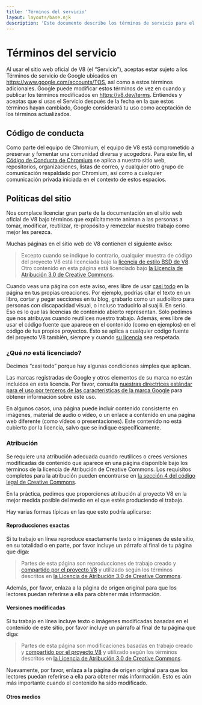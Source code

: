```yaml
---
title: 'Términos del servicio'
layout: layouts/base.njk
description: 'Este documento describe los términos de servicio para el sitio web y proyecto V8.'
---
```

# Términos del servicio

Al usar el sitio web oficial de V8 (el “Servicio”), aceptas estar sujeto a los Términos de servicio de Google ubicados en https://www.google.com/accounts/TOS, así como a estos términos adicionales. Google puede modificar estos términos de vez en cuando y publicar los términos modificados en https://v8.dev/terms. Entiendes y aceptas que si usas el Servicio después de la fecha en la que estos términos hayan cambiado, Google considerará tu uso como aceptación de los términos actualizados.

## Código de conducta

Como parte del equipo de Chromium, el equipo de V8 está comprometido a preservar y fomentar una comunidad diversa y acogedora. Para este fin, el [Código de Conducta de Chromium](https://chromium.googlesource.com/chromium/src/+/main/CODE_OF_CONDUCT.md) se aplica a nuestro sitio web, repositorios, organizaciones, listas de correo, y cualquier otro grupo de comunicación respaldado por Chromium, así como a cualquier comunicación privada iniciada en el contexto de estos espacios.

## Políticas del sitio

Nos complace licenciar gran parte de la documentación en el sitio web oficial de V8 bajo términos que explícitamente animan a las personas a tomar, modificar, reutilizar, re-propósito y remezclar nuestro trabajo como mejor les parezca.

Muchas páginas en el sitio web de V8 contienen el siguiente aviso:

> Excepto cuando se indique lo contrario, cualquier muestra de código del proyecto V8 está licenciada bajo la [licencia de estilo BSD de V8](https://chromium.googlesource.com/v8/v8.git/+/main/LICENSE). Otro contenido en esta página está licenciado bajo [la Licencia de Atribución 3.0 de Creative Commons](https://creativecommons.org/licenses/by/3.0/).

Cuando veas una página con este aviso, eres libre de usar [casi todo](#restrictions) en la página en tus propias creaciones. Por ejemplo, podrías citar el texto en un libro, cortar y pegar secciones en tu blog, grabarlo como un audiolibro para personas con discapacidad visual, o incluso traducirlo al suajili. En serio. Eso es lo que las licencias de contenido abierto representan. Sólo pedimos que nos atribuyas cuando reutilices nuestro trabajo.
Además, eres libre de usar el código fuente que aparece en el contenido (como en ejemplos) en el código de tus propios proyectos. Esto se aplica a cualquier código fuente del proyecto V8 también, siempre y cuando [su licencia](https://chromium.googlesource.com/v8/v8.git/+/main/LICENSE) sea respetada.

### ¿Qué _no_ está licenciado?

Decimos “casi todo” porque hay algunas condiciones simples que aplican.

Las marcas registradas de Google y otros elementos de su marca no están incluidos en esta licencia. Por favor, consulta [nuestras directrices estándar para el uso por terceros de las características de la marca Google](https://www.google.com/permissions/guidelines.html) para obtener información sobre este uso.

En algunos casos, una página puede incluir contenido consistente en imágenes, material de audio o vídeo, o un enlace a contenido en una página web diferente (como vídeos o presentaciones). Este contenido no está cubierto por la licencia, salvo que se indique específicamente.

### Atribución

Se requiere una atribución adecuada cuando reutilices o crees versiones modificadas de contenido que aparece en una página disponible bajo los términos de la licencia de Atribución de Creative Commons. Los requisitos completos para la atribución pueden encontrarse en [la sección 4 del código legal de Creative Commons](https://creativecommons.org/licenses/by/3.0/legalcode).

En la práctica, pedimos que proporciones atribución al proyecto V8 en la mejor medida posible del medio en el que estés produciendo el trabajo.

Hay varias formas típicas en las que esto podría aplicarse:

#### Reproducciones exactas

Si tu trabajo en línea reproduce exactamente texto o imágenes de este sitio, en su totalidad o en parte, por favor incluye un párrafo al final de tu página que diga:

> Partes de esta página son reproducciones de trabajo creado y [compartido por el proyecto V8](/terms#site-policies) y utilizado según los términos descritos en [la Licencia de Atribución 3.0 de Creative Commons](https://creativecommons.org/licenses/by/3.0/).

Además, por favor, enlaza a la página de origen original para que los lectores puedan referirse a ella para obtener más información.

#### Versiones modificadas

Si tu trabajo en línea incluye texto o imágenes modificadas basadas en el contenido de este sitio, por favor incluye un párrafo al final de tu página que diga:

> Partes de esta página son modificaciones basadas en trabajo creado y [compartido por el proyecto V8](/terms#site-policies) y utilizado según los términos descritos en [la Licencia de Atribución 3.0 de Creative Commons](https://creativecommons.org/licenses/by/3.0/).

Nuevamente, por favor, enlaza a la página de origen original para que los lectores puedan referirse a ella para obtener más información. Esto es aún más importante cuando el contenido ha sido modificado.

#### Otros medios
